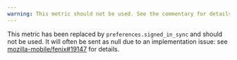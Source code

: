 ```yaml
---
warning: This metric should not be used. See the commentary for details.
---
```

This metric has been replaced by `preferences.signed_in_sync` and should not be used.
It will often be sent as null due to an implementation issue: see [mozilla-mobile/fenix#19147](https://github.com/mozilla-mobile/fenix/issues/19147) for details.
